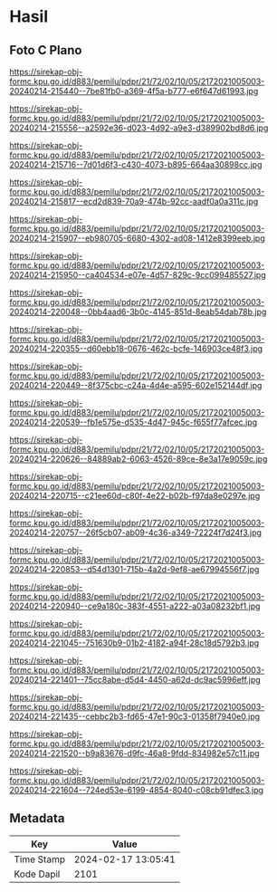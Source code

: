 # Hasil

## Foto C Plano

https://sirekap-obj-formc.kpu.go.id/d883/pemilu/pdpr/21/72/02/10/05/2172021005003-20240214-215440--7be81fb0-a369-4f5a-b777-e6f647d61993.jpg

https://sirekap-obj-formc.kpu.go.id/d883/pemilu/pdpr/21/72/02/10/05/2172021005003-20240214-215556--a2592e36-d023-4d92-a9e3-d389902bd8d6.jpg

https://sirekap-obj-formc.kpu.go.id/d883/pemilu/pdpr/21/72/02/10/05/2172021005003-20240214-215716--7d01d6f3-c430-4073-b895-664aa30898cc.jpg

https://sirekap-obj-formc.kpu.go.id/d883/pemilu/pdpr/21/72/02/10/05/2172021005003-20240214-215817--ecd2d839-70a9-474b-92cc-aadf0a0a311c.jpg

https://sirekap-obj-formc.kpu.go.id/d883/pemilu/pdpr/21/72/02/10/05/2172021005003-20240214-215907--eb980705-6680-4302-ad08-1412e8399eeb.jpg

https://sirekap-obj-formc.kpu.go.id/d883/pemilu/pdpr/21/72/02/10/05/2172021005003-20240214-215950--ca404534-e07e-4d57-829c-9cc099485527.jpg

https://sirekap-obj-formc.kpu.go.id/d883/pemilu/pdpr/21/72/02/10/05/2172021005003-20240214-220048--0bb4aad6-3b0c-4145-851d-8eab54dab78b.jpg

https://sirekap-obj-formc.kpu.go.id/d883/pemilu/pdpr/21/72/02/10/05/2172021005003-20240214-220355--d60ebb18-0676-462c-bcfe-146903ce48f3.jpg

https://sirekap-obj-formc.kpu.go.id/d883/pemilu/pdpr/21/72/02/10/05/2172021005003-20240214-220449--8f375cbc-c24a-4d4e-a595-602e152144df.jpg

https://sirekap-obj-formc.kpu.go.id/d883/pemilu/pdpr/21/72/02/10/05/2172021005003-20240214-220539--fb1e575e-d535-4d47-945c-f655f77afcec.jpg

https://sirekap-obj-formc.kpu.go.id/d883/pemilu/pdpr/21/72/02/10/05/2172021005003-20240214-220626--84889ab2-6063-4526-89ce-8e3a17e9059c.jpg

https://sirekap-obj-formc.kpu.go.id/d883/pemilu/pdpr/21/72/02/10/05/2172021005003-20240214-220715--c21ee60d-c80f-4e22-b02b-f97da8e0297e.jpg

https://sirekap-obj-formc.kpu.go.id/d883/pemilu/pdpr/21/72/02/10/05/2172021005003-20240214-220757--26f5cb07-ab09-4c36-a349-72224f7d24f3.jpg

https://sirekap-obj-formc.kpu.go.id/d883/pemilu/pdpr/21/72/02/10/05/2172021005003-20240214-220853--d54d1301-715b-4a2d-9ef8-ae67994556f7.jpg

https://sirekap-obj-formc.kpu.go.id/d883/pemilu/pdpr/21/72/02/10/05/2172021005003-20240214-220940--ce9a180c-383f-4551-a222-a03a08232bf1.jpg

https://sirekap-obj-formc.kpu.go.id/d883/pemilu/pdpr/21/72/02/10/05/2172021005003-20240214-221045--751630b9-01b2-4182-a94f-28c18d5792b3.jpg

https://sirekap-obj-formc.kpu.go.id/d883/pemilu/pdpr/21/72/02/10/05/2172021005003-20240214-221401--75cc8abe-d5d4-4450-a62d-dc9ac5996eff.jpg

https://sirekap-obj-formc.kpu.go.id/d883/pemilu/pdpr/21/72/02/10/05/2172021005003-20240214-221435--cebbc2b3-fd65-47e1-90c3-01358f7940e0.jpg

https://sirekap-obj-formc.kpu.go.id/d883/pemilu/pdpr/21/72/02/10/05/2172021005003-20240214-221520--b9a83676-d9fc-46a8-9fdd-834982e57c11.jpg

https://sirekap-obj-formc.kpu.go.id/d883/pemilu/pdpr/21/72/02/10/05/2172021005003-20240214-221604--724ed53e-6199-4854-8040-c08cb91dfec3.jpg


## Metadata

| Key        | Value               |
| ---------- | ------------------- |
| Time Stamp | 2024-02-17 13:05:41 |
| Kode Dapil | 2101                |



